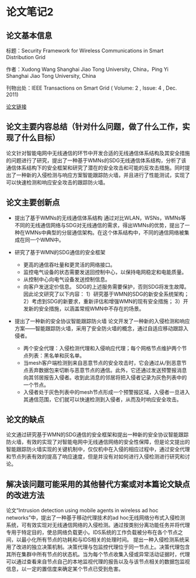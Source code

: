 # 论文笔记2

## 论文基本信息
标题：Security Framework for Wireless Communications in Smart Distribution Grid
  
  
作者：Xudong Wang Shanghai Jiao Tong University, China，Ping Yi Shanghai Jiao Tong University, China
  
  
刊物出处：IEEE Transactions on Smart Grid ( Volume: 2 , Issue: 4 , Dec. 2011)
  
[论文链接](https://ieeexplore.ieee.org/document/6060942/figures#figures)

## 论文主要内容总结（针对什么问题，做了什么工作，实现了什么目标）
论文针对智能电网中无线通信的环节中开发合适的无线通信体系结构及其安全措施的问题进行了研究，提出了一种基于WMNs的SDG无线通信体系结构，分析了该通信体系结构下的安全框架和研究了潜在的安全攻击和可能的反攻击措施。同时提出了一种新的入侵检测与响应方案智能跟踪防火墙，并且进行了性能测试，实现了可以快速检测和响应安全攻击的跟踪防火墙。

## 论文主要创新点

+ 提出了基于WMNs的无线通信体系结构
通过对比WLAN，WSNs，WMNs等不同的无线通信网络与SDG对无线通信的需求，得出WMNs的优势，提出了一种在WMNs中典型的分层通信架构。在这个体系结构中，不同的通信网络被集成在同一个WMN中。
  
  
+ 研究了基于WMN的SDG通信的安全框架
    + 更高的通信吞吐量和更灵活的网络接口。
	+ 监控电气设备的状态需要发送回控制中心，以保持电网稳定和电能质量。
	+ 从控制中心向电气设备发送控制信息。
	+ 向客户发送定价信息。
	SDG的上述服务需要保护，否则SDG将发生故障。因此论文研究了以下内容：
	1）研究基于WMN的SDG的新安全系统架构；
	2）考虑到SDG的新要求，重新评估和增强WMN的现有安全措施；
	3）开发新的安全措施，以涵盖常规WMN中不存在的场景。
	
+ 提出了一种新的安全协议智能跟踪防火墙
论文开发了一种新的入侵检测和响应方案——智能跟踪防火墙，采用了安全防火墙的概念，通过自适应移动跟踪入侵者。
    + 两个安全代理：入侵检测代理和入侵响应代理；每个网格节点维护两个节点列表：黑名单和灰名单。
	+ 当mesh客户端检测到来自恶意节点的安全攻击时，它会通过从/到恶意节点丢弃数据包来切断与恶意节点的通信。此外，它还通过发送预警报消息向其邻居报告入侵者。收到此消息的邻居将把入侵者记录为灰色列表中的一个节点。
	+ 入侵者处于灰色列表中的mesh节点形成一个预警报区域，入侵者一旦进入其通信范围，它们就可以快速检测到入侵者，从而及时响应安全攻击。


## 论文的缺点
论文通过研究基于WMN的SDG通信的安全框架和提出一种新的安全协议智能跟踪防火墙，有效的实现了对智能电网中无线通信网络的安全性保障，但是论文提出的智能跟踪防火墙实现的关键机制中，仅仅机中在入侵的相应过程中，通过安全代理和节点列表有效的提高了响应速度，但是并没有对如何进行入侵检测进行研究和讨论。

## 解决该问题可能采用的其他替代方案或对本篇论文缺点的改进方法

论文“Intrusion detection using mobile agents in wireless ad hoc networks”中，提出了一种基于移动代理技术的ad hoc无线网络分布式入侵检测系统，可有效实现对无线通信网络的入侵检测。通过按类别分离功能任务并将代理专用于特定目的，使总网络负载更小。IDS系统的工作负载被分布在各个节点之间，以最小化所有节点的功耗和与IDS相关的处理时间。
提出一种入侵检测系统采用了改进的独立决策机制。决策代理与包监控代理位于同一节点上。决策代理包含其所在集群中所有节点的状态机。当为每个节点收集入侵或异常活动证据时，代理可以通过查看来自节点自己的本地监视代理的报告以及与该节点相关的数据包监视信息，以一定的置信度来确定某个节点已受到危害。